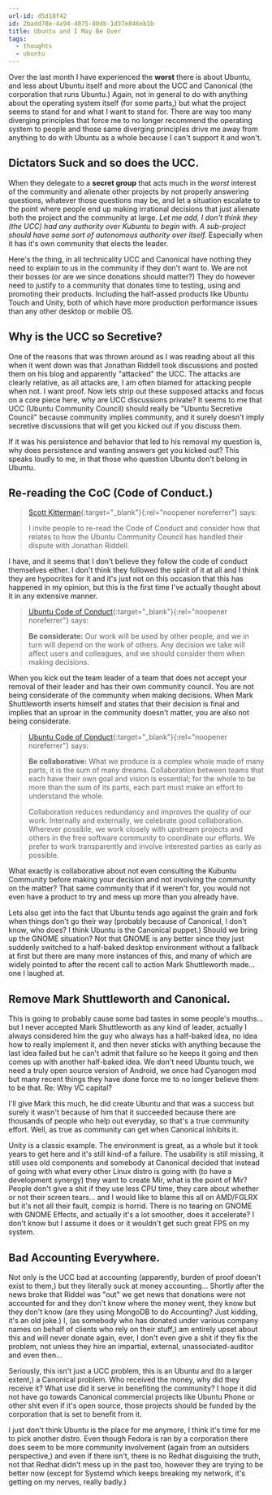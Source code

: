 ```yaml
---
url-id: d5d18f42
id: 2badd78e-4a94-4075-80db-1d37e846eb1b
title: Ubuntu and I May Be Over
tags:
  - thoughts
  - ubuntu
---
```


Over the last month I have experienced the **worst** there is about Ubuntu, and less about Ubuntu itself and more about the UCC and Canonical (the corporation that runs Ubuntu.) Again, not in general to do with anything about the operating system itself (for some parts,) but what the project seems to stand for and what I want to stand for. There are way too many diverging principles that force me to no longer recommend the operating system to people and those same diverging principles drive me away from anything to do with Ubuntu as a whole because I can't support it and won't.

## Dictators Suck and so does the UCC.

When they delegate to a **secret group** that acts much in the _worst_ interest of the community and alienate other projects by not properly answering questions, whatever those questions may be, and let a situation escalate to the point where people end up making irrational decisions that just alienate both the project and the community at large. _Let me add, I don't think they (the UCC) had any authority over Kubuntu to begin with. A sub-project should have some sort of autonomous authority over itself._ Especially when it has it's own community that elects the leader.

Here's the thing, in all technicality UCC and Canonical have nothing they need to explain to us in the community if they don't want to. We are not their bosses (or are we since donations should matter?) They do however need to justify to a community that donates time to testing, using and promoting their products. Including the half-assed products like Ubuntu Touch and Unity, both of which have more production performance issues than any other desktop or mobile OS.

## Why is the UCC so Secretive?

One of the reasons that was thrown around as I was reading about all this when it went down was that Jonathan Riddell took discussions and posted them on his blog and apparently "attacked" the UCC. The attacks are clearly relative, as all attacks are, I am often blamed for attacking people when not. I want proof. Now lets strip out these supposed attacks and focus on a core piece here, why are UCC discussions private? It seems to me that UCC (Ubuntu Community Council) should really be "Ubuntu Secretive Council" because community implies community, and it surely doesn't imply secretive discussions that will get you kicked out if you discuss them.

If it was his persistence and behavior that led to his removal my question is, why does persistence and wanting answers get you kicked out? This speaks loudly to me, in that those who question Ubuntu don't belong in Ubuntu.

## Re-reading the CoC (Code of Conduct.)

> [Scott Kitterman][1]{:target="_blank"}{:rel="noopener noreferrer"} says:
>
> I invite people to re-read the Code of Conduct and consider how that relates to how the Ubuntu Community Council has handled their dispute with Jonathan Riddell.

I have, and it seems that I don't believe they follow the code of conduct themselves either. I don't think they followed the spirit of it at all and I think they are hypocrites for it and it's just not on this occasion that this has happened in my opinion, but this is the first time I've actually thought about it in any extensive manner.

> [Ubuntu Code of Conduct][2]{:target="_blank"}{:rel="noopener noreferrer"} says:
>
> **Be considerate:** Our work will be used by other people, and we in turn will depend on the work of others. Any decision we take will affect users and colleagues, and we should consider them when making decisions.

When you kick out the team leader of a team that does not accept your removal of their leader and has their own community council. You are not being considerate of the community when making decisions. When Mark Shuttleworth inserts himself and states that their decision is final and implies that an uproar in the community doesn't matter, you are also not being considerate.

> [Ubuntu Code of Conduct][2]{:target="_blank"}{:rel="noopener noreferrer"} says:
>
> **Be collaborative:** What we produce is a complex whole made of many parts, it is the sum of many dreams. Collaboration between teams that each have their own goal and vision is essential; for the whole to be more than the sum of its parts, each part must make an effort to understand the whole.
>
> Collaboration reduces redundancy and improves the quality of our work. Internally and externally, we celebrate good collaboration. Wherever possible, we work closely with upstream projects and others in the free software community to coordinate our efforts. We prefer to work transparently and involve interested parties as early as possible.

What exactly is collaborative about not even consulting the Kubuntu Community before making your decision and not involving the community on the matter? That same community that if it weren't for, you would not even have a product to try and mess up more than you already have.

Lets also get into the fact that Ubuntu tends ago against the grain and fork when things don't go their way (probably because of Canonical, I don't know, who does? I think Ubuntu is the Canonical puppet.) Should we bring up the GNOME situation? Not that GNOME is any better since they just suddenly switched to a half-baked desktop environment without a fallback at first but there are many more instances of this, and many of which are widely pointed to after the recent call to action Mark Shuttleworth made... one I laughed at.

## Remove Mark Shuttleworth and Canonical.

This is going to probably cause some bad tastes in some people's mouths... but I never accepted Mark Shuttleworth as any kind of leader, actually I always considered him the guy who always has a half-baked idea, no idea how to really implement it, and then never sticks with anything because the last idea failed but he can't admit that failure so he keeps it going and then comes up with another half-baked idea. We don't need Ubuntu touch, we need a truly open source version of Android, we once had Cyanogen mod but many recent things they have done force me to no longer believe them to be that. Re: Why VC capital?

I'll give Mark this much, he did create Ubuntu and that was a success but surely it wasn't because of him that it succeeded because there are thousands of people who help out everyday, so that's a true community effort. Well, as true as community can get when Canonical inhibits it.

Unity is a classic example. The environment is great, as a whole but it took years to get here and it's still kind-of a failure. The usability is still missing, it still uses old components and somebody at Canonical decided that instead of going with what every other Linux distro is going with (to have a development synergy) they want to create Mir, what is the point of Mir? People don't give a shit if they use less CPU time, they care about whether or not their screen tears... and I would like to blame this all on AMD/FGLRX but it's not all their fault, compiz is horrid. There is no tearing on GNOME with GNOME Effects, and actually it's a lot smoother, does it accelerate? I don't know but I assume it does or it wouldn't get such great FPS on my system.

## Bad Accounting Everywhere.

Not only is the UCC bad at accounting (apparently, burden of proof doesn't exist to them,) but they literally suck at money accounting... Shortly after the news broke that Riddel was "out" we get news that donations were not accounted for and they don't know where the money went, they know but they don't know (are they using MongoDB to do Accounting? Just kidding, it's an old joke.) I, (as somebody who has donated under various company names on behalf of clients who rely on their stuff,) am entirely upset about this and will never donate again, ever, I don't even give a shit if they fix the problem, not unless they hire an impartial, external, unassociated-auditor and even then...

Seriously, this isn't just a UCC problem, this is an Ubuntu and (to a larger extent,) a Canonical problem. Who received the money, why did they receive it? What use did it serve in benefiting the community? I hope it did not have go towards Canonical commercial projects like Ubuntu Phone or other shit even if it's open source, those projects should be funded by the corporation that is set to benefit from it.

I just don't think Ubuntu is the place for me anymore, I think it's time for me to pick another distro. Even though Fedora is ran by a corporation there does seem to be more community involvement (again from an outsiders perspective,) and even if there isn't, there is no Redhat disguising the truth, not that Redhat didn't mess up in the past too, however they are trying to be better now (except for Systemd which keeps breaking my network, it's getting on my nerves, really badly.)

[1]: https://skitterman.wordpress.com/2015/05/26/i-think-i-may-be-done
[2]: https://www.ubuntu.com/about/about-ubuntu/conduct
